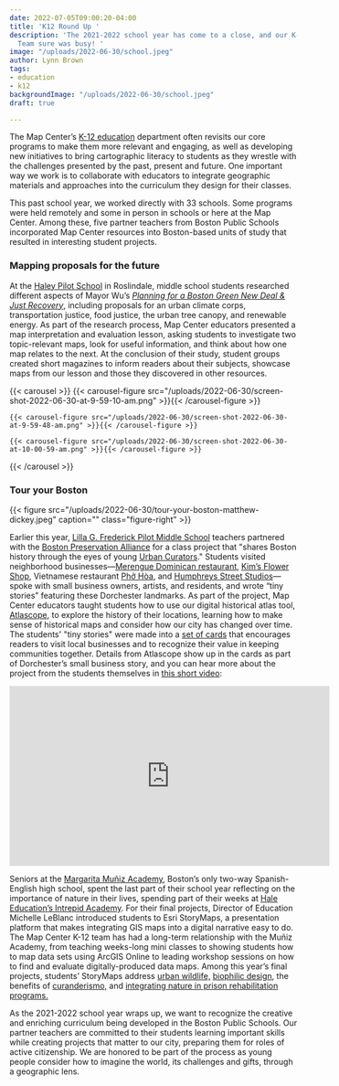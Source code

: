 ```yaml
---
date: 2022-07-05T09:00:20-04:00
title: 'K12 Round Up '
description: 'The 2021-2022 school year has come to a close, and our K-12 Education
  Team sure was busy! '
image: "/uploads/2022-06-30/school.jpeg"
author: Lynn Brown
tags:
- education
- k12
backgroundImage: "/uploads/2022-06-30/school.jpeg"
draft: true

---
```

The Map Center’s [K-12 education](https://www.leventhalmap.org/education/k12/) department often revisits our core programs to make them more relevant and engaging, as well as developing new initiatives to bring cartographic literacy to students as they wrestle with the challenges presented by the past, present and future. One important way we work is to collaborate with educators to integrate geographic materials and approaches into the curriculum they design for their classes.

This past school year, we worked directly with 33 schools. Some programs were held remotely and some in person in schools or here at the Map Center. Among these, five partner teachers from Boston Public Schools incorporated Map Center resources into Boston-based units of study that resulted in interesting student projects.

### Mapping proposals for the future 

At the [Haley Pilot School](https://www.haleypilotschool.org/) in Roslindale, middle school students researched different aspects of Mayor Wu’s [_Planning for a Boston Green New Deal & Just Recovery_](https://www.michelleforboston.com/plans/gnd), including proposals for an urban climate corps, transportation justice, food justice, the urban tree canopy, and renewable energy. As part of the research process, Map Center educators presented a map interpretation and evaluation lesson, asking students to investigate two topic-relevant maps, look for useful information, and think about how one map relates to the next.  At the conclusion of their study, student groups created short magazines to inform readers about their subjects, showcase maps from our lesson and those they discovered in other resources.

{{< carousel >}}
{{< carousel-figure src="/uploads/2022-06-30/screen-shot-2022-06-30-at-9-59-10-am.png" >}}{{< /carousel-figure >}}

    {{< carousel-figure src="/uploads/2022-06-30/screen-shot-2022-06-30-at-9-59-48-am.png" >}}{{< /carousel-figure >}}
    
    {{< carousel-figure src="/uploads/2022-06-30/screen-shot-2022-06-30-at-10-00-59-am.png" >}}{{< /carousel-figure >}}

{{< /carousel >}}

### Tour your Boston

{{< figure src="/uploads/2022-06-30/tour-your-boston-matthew-dickey.jpeg" caption="" class="figure-right" >}}

Earlier this year, [Lilla G. Frederick Pilot Middle School](https://www.bostonpublicschools.org/frederick) teachers partnered with the [Boston Preservation Alliance](https://www.bostonpreservation.org/) for a class project that "shares Boston history through the eyes of young [Urban Curators](https://secure.bostonpreservation.org/np/clients/bostonpreservation/product.jsp?product=7&)." Students visited neighborhood businesses—[Merengue Dominican restaurant](http://merenguerestaurant.com/), [Kim’s Flower Shop](https://kimflowershop.com/), Vietnamese restaurant [Phở Hòa](https://www.phohoarestaurant.com/), and [Humphreys Street Studios](https://www.humphreysstreetstudio.com/)—spoke with small business owners, artists, and residents, and wrote “tiny stories” featuring these Dorchester landmarks. As part of the project, Map Center educators taught students how to use our digital historical atlas tool, [Atlascope](https://atlascope.leventhalmap.org/), to explore the history of their locations, learning how to make sense of historical maps and consider how our city has changed over time. The students' "tiny stories" were made into a [set of cards](https://secure.bostonpreservation.org/np/clients/bostonpreservation/product.jsp?product=7&) that encourages readers to visit local businesses and to recognize their value in keeping communities together. Details from Atlascope show up in the cards as part of Dorchester’s small business story, and you can hear more about the project from the students themselves in [this short video](https://youtu.be/Ak0nDQpNOe0): 

<iframe width="560" height="315" src="https://www.youtube.com/embed/Ak0nDQpNOe0" title="YouTube video player" frameborder="0" allow="accelerometer; autoplay; clipboard-write; encrypted-media; gyroscope; picture-in-picture" allowfullscreen></iframe>

Seniors at the [Margarita Muñiz Academy](https://munizacademy.org/), Boston’s only two-way Spanish-English high school, spent the last part of their school year reflecting on the importance of nature in their lives, spending part of their weeks at [Hale Education’s Intrepid Academy](https://hale1918.org/climb-the-mountain/intrepid/). For their final projects, Director of Education Michelle LeBlanc introduced students to Esri StoryMaps, a presentation platform that makes integrating GIS maps into a digital narrative easy to do. The Map Center K-12 team has had a long-term relationship with the Muñiz Academy, from teaching weeks-long mini classes to showing students how to map data sets using ArcGIS Online to leading workshop sessions on how to find and evaluate digitally-produced data maps. Among this year’s final projects, students’ StoryMaps address [u](https://storymaps.arcgis.com/stories/8ae11cd46d4c4f46800535b8b8954063)[rban wildlife,](https://storymaps.arcgis.com/stories/8ae11cd46d4c4f46800535b8b8954063) [biophilic design](https://storymaps.arcgis.com/stories/401a49f186314773940b535f93af3fa3), the benefits of [curanderismo,](https://storymaps.arcgis.com/stories/ef285da78b4c46669aa4a1ac6eb0087c) and [integrating nature in prison rehabilitation programs.](https://storymaps.arcgis.com/stories/d07f711435f547f4a797fa0f863c896a)

As the 2021-2022 school year wraps up, we want to recognize the creative and enriching curriculum being developed in the Boston Public Schools. Our partner teachers are committed to their students learning important skills while creating projects that matter to our city, preparing them for roles of active citizenship. We are honored to be part of the process as young people consider how to imagine the world, its challenges and gifts, through a geographic lens.